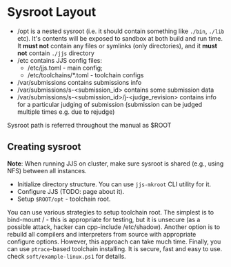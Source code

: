 # Sysroot Layout
* /opt is a nested sysroot (i.e. it should contain something like `./bin`, `./lib` etc). It's contents will be
exposed to sandbox at both build and run time. It __must not__ contain any files or symlinks (only directories),
and it __must not__ contain `./jjs` directory 
* /etc contains JJS config files: 
    - /etc/jjs.toml - main config; 
    - /etc/toolchains/*.toml - toolchain configs
* /var/submissions contains submissions info
* /var/submissions/s-<submission_id> contains some submission data
* /var/submissions/s-<submission_id>/j-<judge_revision> contains info for a particular judging of submission 
(submission can be judged multiple times e.g. due to rejudge)
    
Sysroot path is referred throughout the manual as $ROOT

## Creating sysroot

__Note__: When running JJS on cluster, make sure sysroot is shared (e.g., using NFS) between all instances.

* Initialize directory structure. You can use `jjs-mkroot` CLI utility for it.
* Configure JJS (TODO: page about it). 
* Setup `$ROOT/opt` - toolchain root. 

You can use various strategies to setup toolchain root.
The simplest is to bind-mount / - this is appropriate for testing, but it is unsecure (as a possible attack, hacker can cpp-include /etc/shadow).
Another option is to rebuild all compilers and interpreters from source with appropriate configure options. However, this approach can take much time.
Finally, you can use `ptrace`-based toolchain installing. It is secure, fast and easy to use. check `soft/example-linux.ps1` for details.